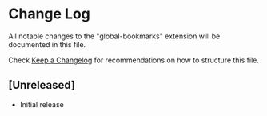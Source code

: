# Change Log

All notable changes to the "global-bookmarks" extension will be documented in this file.

Check [Keep a Changelog](http://keepachangelog.com/) for recommendations on how to structure this file.

## [Unreleased]

- Initial release